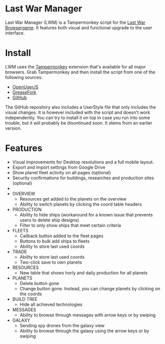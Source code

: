 # Last War Manager

Last War Manager (LWM) is a Tampermonkey script for the [Last War Browsergame](https://last-war.de). It features both visual and functional upgrade to the user interface.

# Install

LWM uses the [Tampermonkey](https://tampermonkey.net/) extension that's available for all major browsers. Grab Tampermonkey and then install the script from one of the following sources:

- [OpenUserJS](https://openuserjs.org/scripts/j0shi82/Last_War_Manager)
- [GreaseFork](https://greasyfork.org/en/scripts/379871-last-war-manager)
- [GitHub](https://raw.githubusercontent.com/j0Shi82/last-war-manager/master/last-war-manager.user.js)

The GitHub repository also includes a UserStyle file that only includes the visual changes. It is however included with the script and doesn't work independently. You can try to install it on top in case you run into some trouble, but it will probably be disontinued soon. It stems from an earlier version.

# Features

- Visual improvements for Desktop resolutions and a full mobile layout.
- Export and import settings from Google Drive
- Show planet fleet activity on all pages (optional)
- Security confirmations for buildings, researches and production sites (optional)
- 
- OVERVIEW
  - Resources get added to the planets on the overview
  - Ability to switch planets by clicking the coord table headers
- PRODUCTION
  - Ability to hide ships (workaround for a known issue that prevents users to delete ship designs)
  - Filter to only show ships that meet certain criteria
- FLEETS
  - Callback button added to the fleet pages
  - Buttons to bulk add ships to fleets
  - Ability to store last used coords
- TRADE
   - Ability to store last used coords
   - Two-click save to own planets
- RESOURCES
  - New table that shows horly and daily production for all planets
- PLANETS
  - Delete button gone
  - Change button gone. Instead, you can change planets by clicking on the coords
- BUILD TREE
  - Hide all achieved technologies
- MESSAGES
  - Ability to browse through messages with arrow keys or by swiping
- GALAXY
  - Sending spy drones from the galaxy view
  - Ability to browse through the galaxy using the arrow keys or by swiping